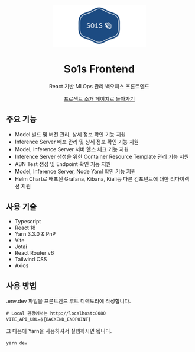 <div align="center">

<img src="https://raw.githubusercontent.com/so1s/.github/main/static/logo.png" alt="So1s Logo" width="50%" />

# So1s Frontend

React 기반 MLOps 관리 백오피스 프론트엔드

[프로젝트 소개 페이지로 돌아가기](https://github.com/so1s)

</div>

## 주요 기능

- Model 빌드 및 버전 관리, 상세 정보 확인 기능 지원
- Inference Server 배포 관리 및 상세 정보 확인 기능 지원
- Model, Inference Server 서버 헬스 체크 기능 지원
- Inference Server 생성을 위한 Container Resource Template 관리 기능 지원
- ABN Test 생성 및 Endpoint 확인 기능 지원
- Model, Inference Server, Node Yaml 확인 기능 지원
- Helm Chart로 배포된 Grafana, Kibana, Kiali등 다른 컴포넌트에 대한 리다이렉션 지원

## 사용 기술

- Typescript
- React 18
- Yarn 3.3.0 & PnP
- Vite
- Jotai
- React Router v6
- Tailwind CSS
- Axios

## 사용 방법

.env.dev 파일을 프론트엔드 루트 디렉토리에 작성합니다.

```
# Local 환경에서는 http://localhost:8080
VITE_API_URL=${BACKEND_ENDPOINT}
```

그 다음에 Yarn을 사용하셔서 실행하시면 됩니다.

```bash
yarn dev
```
